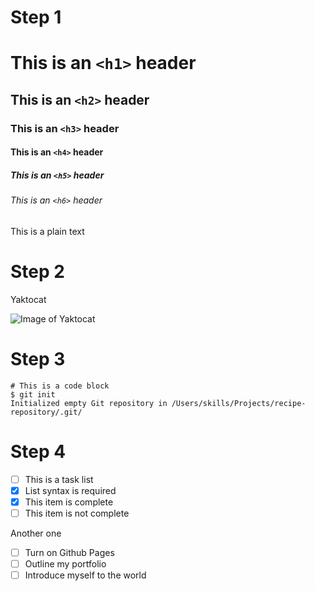 # Step 1
# This is an `<h1>` header
## This is an `<h2>` header
### This is an `<h3>` header
#### This is an `<h4>` header
##### This is an `<h5>` header
###### This is an `<h6>` header
This is a plain text

# Step 2
Yaktocat

![Image of Yaktocat](https://octodex.github.com/images/yaktocat.png)

# Step 3
```
# This is a code block
$ git init
Initialized empty Git repository in /Users/skills/Projects/recipe-repository/.git/
```

# Step 4
- [ ] This is a task list
- [x] List syntax is required
- [x] This item is complete
- [ ] This item is not complete

Another one
- [ ] Turn on Github Pages
- [ ] Outline my portfolio
- [ ] Introduce myself to the world
